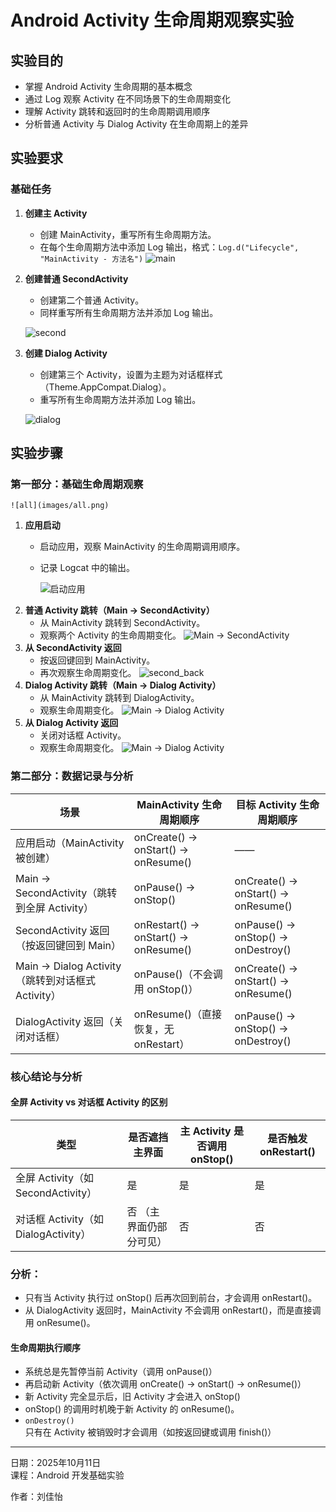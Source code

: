 # Android Activity 生命周期观察实验

## 实验目的

- 掌握 Android Activity 生命周期的基本概念
- 通过 Log 观察 Activity 在不同场景下的生命周期变化
- 理解 Activity 跳转和返回时的生命周期调用顺序
- 分析普通 Activity 与 Dialog Activity 在生命周期上的差异

## 实验要求

### 基础任务

1. **创建主 Activity**
   - 创建 MainActivity，重写所有生命周期方法。
   - 在每个生命周期方法中添加 Log 输出，格式：`Log.d("Lifecycle", "MainActivity - 方法名")`
    ![main](images/main.png)
2. **创建普通 SecondActivity**
   - 创建第二个普通 Activity。
   - 同样重写所有生命周期方法并添加 Log 输出。
     
    ![second](images/second.png)
3. **创建 Dialog Activity**
   - 创建第三个 Activity，设置为主题为对话框样式（Theme.AppCompat.Dialog）。
   - 重写所有生命周期方法并添加 Log 输出。
     
    ![dialog](images/dialog.png)
## 实验步骤

### 第一部分：基础生命周期观察
    ![all](images/all.png)
1. **应用启动**
   - 启动应用，观察 MainActivity 的生命周期调用顺序。
   - 记录 Logcat 中的输出。
   
     ![启动应用](images/start.png)
2. **普通 Activity 跳转（Main → SecondActivity）**
   - 从 MainActivity 跳转到 SecondActivity。
   - 观察两个 Activity 的生命周期变化。
   ![Main → SecondActivity](images/main_to_second.png)
3. **从 SecondActivity 返回**
   - 按返回键回到 MainActivity。
   - 再次观察生命周期变化。
   ![second_back](images/second_back.png)
4. **Dialog Activity 跳转（Main → Dialog Activity）**
   - 从 MainActivity 跳转到 DialogActivity。
   - 观察生命周期变化。
   ![Main → Dialog Activity](images/main_to_dialog.png)
5. **从 Dialog Activity 返回**
   - 关闭对话框 Activity。
   - 观察生命周期变化。
   ![Main → Dialog Activity](images/dialog_back.png)
### 第二部分：数据记录与分析

| 场景 | MainActivity 生命周期顺序 | 目标 Activity 生命周期顺序 |
| --- | ------------------------- | -------------------------- |
| 应用启动（MainActivity 被创建） | onCreate() → onStart() → onResume() | —— |
| Main → SecondActivity（跳转到全屏 Activity） | onPause() → onStop() | onCreate() → onStart() → onResume() |
| SecondActivity 返回（按返回键回到 Main） | onRestart() → onStart() → onResume() | onPause() → onStop() → onDestroy() |
| Main → Dialog Activity（跳转到对话框式 Activity） | onPause()（不会调用 onStop()） | onCreate() → onStart() → onResume() |
| DialogActivity 返回（关闭对话框） | onResume()（直接恢复，无 onRestart） | onPause() → onStop() → onDestroy() |

### 核心结论与分析

#### 全屏 Activity vs 对话框 Activity 的区别

| 类型 | 是否遮挡主界面 | 主 Activity 是否调用 onStop() | 是否触发 onRestart() |
| --- | -------------- | ---------------------------- | -------------------- |
| 全屏 Activity（如 SecondActivity） | 是  | 是  | 是  |
| 对话框 Activity（如 DialogActivity） | 否 （主界面仍部分可见） | 否  | 否  |

### 分析：

- 只有当 Activity 执行过 onStop() 后再次回到前台，才会调用 onRestart()。
- 从 DialogActivity 返回时，MainActivity 不会调用 onRestart()，而是直接调用 onResume()。

#### 生命周期执行顺序

- 系统总是先暂停当前 Activity（调用 onPause()）
- 再启动新 Activity（依次调用 onCreate() → onStart() → onResume()）
- 新 Activity 完全显示后，旧 Activity 才会进入 onStop()
- onStop() 的调用时机晚于新 Activity 的 onResume()。
- `onDestroy()` 只有在 Activity 被销毁时才会调用（如按返回键或调用 finish()）

---

 日期：2025年10月11日  
 课程：Android 开发基础实验  

 作者：刘佳怡

